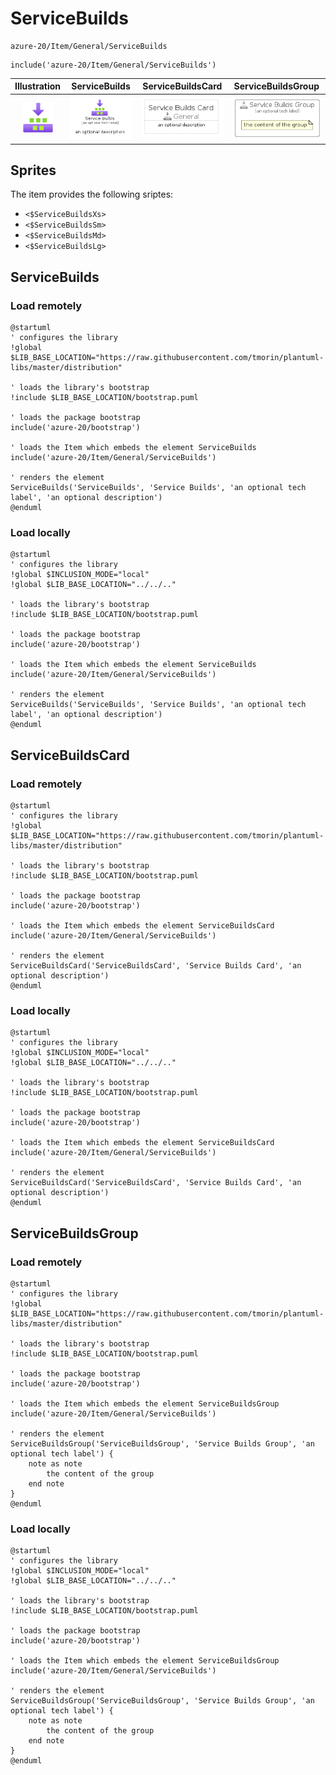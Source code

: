 # ServiceBuilds


```text
azure-20/Item/General/ServiceBuilds
```

```text
include('azure-20/Item/General/ServiceBuilds')
```



| Illustration | ServiceBuilds | ServiceBuildsCard | ServiceBuildsGroup |
| :---: | :---: | :---: | :---: |
| ![illustration for Illustration](../../../azure-20/Item/General/ServiceBuilds.png) | ![illustration for ServiceBuilds](../../../azure-20/Item/General/ServiceBuilds.Local.png) | ![illustration for ServiceBuildsCard](../../../azure-20/Item/General/ServiceBuildsCard.Local.png) | ![illustration for ServiceBuildsGroup](../../../azure-20/Item/General/ServiceBuildsGroup.Local.png) |



## Sprites
The item provides the following sriptes:

- `<$ServiceBuildsXs>`
- `<$ServiceBuildsSm>`
- `<$ServiceBuildsMd>`
- `<$ServiceBuildsLg>`





## ServiceBuilds

### Load remotely
```plantuml
@startuml
' configures the library
!global $LIB_BASE_LOCATION="https://raw.githubusercontent.com/tmorin/plantuml-libs/master/distribution"

' loads the library's bootstrap
!include $LIB_BASE_LOCATION/bootstrap.puml

' loads the package bootstrap
include('azure-20/bootstrap')

' loads the Item which embeds the element ServiceBuilds
include('azure-20/Item/General/ServiceBuilds')

' renders the element
ServiceBuilds('ServiceBuilds', 'Service Builds', 'an optional tech label', 'an optional description')
@enduml
```

### Load locally
```plantuml
@startuml
' configures the library
!global $INCLUSION_MODE="local"
!global $LIB_BASE_LOCATION="../../.."

' loads the library's bootstrap
!include $LIB_BASE_LOCATION/bootstrap.puml

' loads the package bootstrap
include('azure-20/bootstrap')

' loads the Item which embeds the element ServiceBuilds
include('azure-20/Item/General/ServiceBuilds')

' renders the element
ServiceBuilds('ServiceBuilds', 'Service Builds', 'an optional tech label', 'an optional description')
@enduml
```

## ServiceBuildsCard

### Load remotely
```plantuml
@startuml
' configures the library
!global $LIB_BASE_LOCATION="https://raw.githubusercontent.com/tmorin/plantuml-libs/master/distribution"

' loads the library's bootstrap
!include $LIB_BASE_LOCATION/bootstrap.puml

' loads the package bootstrap
include('azure-20/bootstrap')

' loads the Item which embeds the element ServiceBuildsCard
include('azure-20/Item/General/ServiceBuilds')

' renders the element
ServiceBuildsCard('ServiceBuildsCard', 'Service Builds Card', 'an optional description')
@enduml
```

### Load locally
```plantuml
@startuml
' configures the library
!global $INCLUSION_MODE="local"
!global $LIB_BASE_LOCATION="../../.."

' loads the library's bootstrap
!include $LIB_BASE_LOCATION/bootstrap.puml

' loads the package bootstrap
include('azure-20/bootstrap')

' loads the Item which embeds the element ServiceBuildsCard
include('azure-20/Item/General/ServiceBuilds')

' renders the element
ServiceBuildsCard('ServiceBuildsCard', 'Service Builds Card', 'an optional description')
@enduml
```

## ServiceBuildsGroup

### Load remotely
```plantuml
@startuml
' configures the library
!global $LIB_BASE_LOCATION="https://raw.githubusercontent.com/tmorin/plantuml-libs/master/distribution"

' loads the library's bootstrap
!include $LIB_BASE_LOCATION/bootstrap.puml

' loads the package bootstrap
include('azure-20/bootstrap')

' loads the Item which embeds the element ServiceBuildsGroup
include('azure-20/Item/General/ServiceBuilds')

' renders the element
ServiceBuildsGroup('ServiceBuildsGroup', 'Service Builds Group', 'an optional tech label') {
    note as note
        the content of the group
    end note
}
@enduml
```

### Load locally
```plantuml
@startuml
' configures the library
!global $INCLUSION_MODE="local"
!global $LIB_BASE_LOCATION="../../.."

' loads the library's bootstrap
!include $LIB_BASE_LOCATION/bootstrap.puml

' loads the package bootstrap
include('azure-20/bootstrap')

' loads the Item which embeds the element ServiceBuildsGroup
include('azure-20/Item/General/ServiceBuilds')

' renders the element
ServiceBuildsGroup('ServiceBuildsGroup', 'Service Builds Group', 'an optional tech label') {
    note as note
        the content of the group
    end note
}
@enduml
```

